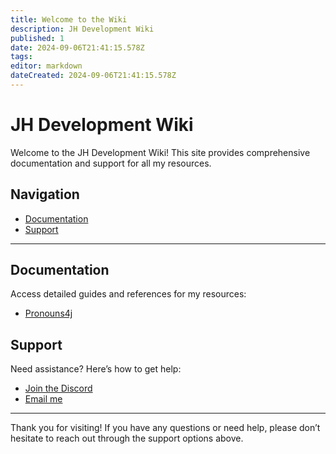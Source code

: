 ```yaml
---
title: Welcome to the Wiki
description: JH Development Wiki
published: 1
date: 2024-09-06T21:41:15.578Z
tags: 
editor: markdown
dateCreated: 2024-09-06T21:41:15.578Z
---
```


# JH Development Wiki

Welcome to the JH Development Wiki! This site provides comprehensive documentation and support for all my resources.

## Navigation

- [Documentation](#documentation)
- [Support](#support)

---

## Documentation

Access detailed guides and references for my resources:
- [Pronouns4j](/pronouns4j/home)

## Support

Need assistance? Here’s how to get help:
- [Join the Discord](https://discord.gg/gNTPAsJRZt)
- [Email me](mailto:joe@joehosten.me?subject=Wiki%20Support)

---

Thank you for visiting! If you have any questions or need help, please don’t hesitate to reach out through the support options above.
